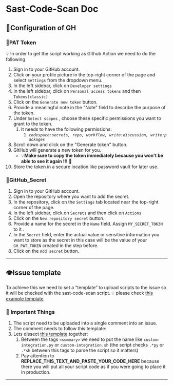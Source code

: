 # Sast-Code-Scan Doc

## 📖Configuration of GH

### 📖PAT Token

<aside>
💡  In order to get the script working as Github Action we need to do the following

</aside>

1. Sign in to your GitHub account.
2. Click on your profile picture in the top-right corner of the page and select `Settings` from the dropdown menu.
3. In the left sidebar, click on `Developer settings`
4. In the left sidebar, click on `Personal access tokens` and then `Tokens(classic)`
5. Click on the `Generate new token` button.
6. Provide a meaningful note in the "Note" field to describe the purpose of the token.
7. Under `Select scopes` , choose these specific permissions you want to grant to the token. 
    1. It needs to have the following permissions:
        1. *`codespace:secrets, repo, workflow, write:discussion, write:packages`*
8. Scroll down and click on the "Generate token" button.
9. GitHub will generate a new token for you. 
    - 💡**Make sure to copy the token immediately because you won't be able to see it again !!!** 👀
11. Store the token in a secure location like password vault for later use.

### 📖GitHub_Secret

1. Sign in to your GitHub account.
2. Open the repository where you want to add the secret.
3. In the repository, click on the `Settings` tab located near the top-right corner of the page.
4. In the left sidebar, click on `Secrets` and then click on `Actions`
5. Click on the `New repository secret` button.
6. Provide a name for the secret in the `Name` field. Assign `MY_SECRET_T0K3N` to it .
7. In the `Secret` field, enter the actual value or sensitive information you want to store as the secret in this case will be the value of your `GH_PAT_TOKEN` created in the step before.
8. Click on the `Add secret` button.

---

## 👁️Issue template

To achieve this we need to set a “template” to upload scripts to the issue so it will be checked with the sast-code-scan script.
💡 please check [this example template](https://github.com/4rth4S/sast-code-scan/blob/main/example/gh_comment_template) 

### 🦖 Important Things

1. The script need to be uploaded into a single comment into an issue.
2. The comment needs to follow this template: 
3. Lets dissect [this template](https://github.com/4rth4S/sast-code-scan/blob/main/example/gh_comment_template) together: 
    1. Between the tags `<summary>` we need to put the name like `custom-integration.py` or `custom-integration.sh` (the script checks `.*py` or `.*sh` between this tags to parse the script so it matters)
    2. Pay attention to **REPLACE_THIS_TEXT_AND_PASTE_YOUR_CODE_HERE** because there you will put all your script code as if you were going to place it in production.    

---
